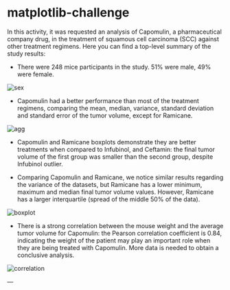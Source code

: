 # matplotlib-challenge

In this activity, it was requested an analysis of Capomulin, a pharmaceutical company drug, in the treatment of squamous cell carcinoma (SCC) against other treatment regimens.
Here you can find a top-level summary of the study results:

* There were 248 mice participants in the study. 51% were male, 49% were female. 

![sex](https://github.com/githubemail5326/matplotlib-challenge/blob/main/Pymaceuticals/sex.PNG)

* Capomulin had a better performance than most of the treatment regimens, comparing the mean, median, variance, standard deviation and standard error of the tumor volume, except for Ramicane. 

![agg](https://github.com/githubemail5326/matplotlib-challenge/blob/main/Pymaceuticals/agg.PNG)


* Capomulin and Ramicane boxplots demonstrate they are better treatments when compared to Infubinol, and Ceftamin: the final tumor volume of the first group was smaller than the second group, despite Infubinol outlier. 

* Comparing Capomulin and Ramicane, we notice similar results regarding the variance of the datasets, but Ramicane has a lower minimum, maximum and median final tumor volume values. However, Ramicane has a larger interquartile (spread of the middle 50% of the data). 

![boxplot](https://github.com/githubemail5326/matplotlib-challenge/blob/main/Pymaceuticals/boxplot.PNG)

* There is a strong correlation between the mouse weight and the average tumor volume for Capomulin: the Pearson correlation coefficient is 0.84, indicating the weight of the patient may play an important role when they are being treated with Capomulin. More data is needed to obtain a conclusive analysis.

![correlation](https://github.com/githubemail5326/matplotlib-challenge/blob/main/Pymaceuticals/correlation.PNG)

—
